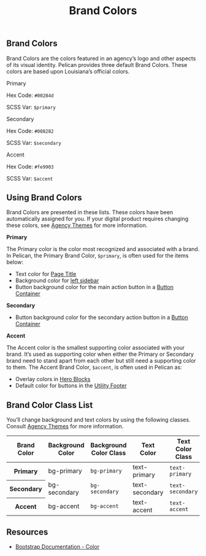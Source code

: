 ﻿---
title: Brand Colors
summary: Pelican uses Brand Colors to help define your own brand.
tags: color
layout: guide
eleventyNavigation:
  key: Brand Colors
  parent: Foundation
  order: 1
  excerpt: Pelican uses Brand Colors to help define your own brand.
  img: /img/illustrations/illus-brand-colors.svg
---
## Brand Colors

Brand Colors are the colors featured in an agency’s logo and other aspects of its visual identity. Pelican provides three default Brand Colors. These colors are based upon Louisiana’s official colors.

<div class="row mb-5">
  <div class="col-md-6 col-xl-4">
    <div class="card border-0">
      <div class="bg-primary rounded-top pd-color-block"></div>
      <div class="card-body">
        <p class="mb-0 fw-bold">Primary</p>
        <p class="mb-0">Hex Code: <code>#00284d</code></p>
        <p class="mb-0">SCSS Var: <code>$primary</code></p>
      </div>
    </div>
  </div>
  <div class="col-md-6 col-xl-4">
    <div class="card border-0">
      <div class="bg-secondary rounded-top pd-color-block"></div>
      <div class="card-body">
        <p class="mb-0 fw-bold">Secondary</p>
        <p class="mb-0">Hex Code: <code>#008282</code></p>
        <p class="mb-0">SCSS Var: <code>$secondary</code></p>
      </div>
    </div>
  </div>
  <div class="col-md-6 col-xl-4">
    <div class="card border-0">
      <div class="bg-accent rounded-top pd-color-block"></div>
      <div class="card-body">
        <p class="mb-0 fw-bold">Accent</p>
        <p class="mb-0">Hex Code: <code>#fe9903</code></p>
        <p class="mb-0">SCSS Var: <code>$accent</code></p>
      </div>
    </div>
  </div>
</div>

## Using Brand Colors

Brand Colors are presented in these lists. These colors have been automatically assigned for you. If your digital product requires changing these colors, see [Agency Themes](/foundation/agency-theming/) for more information.

**Primary**

The Primary color is the color most recognized and associated with a brand. In Pelican, the Primary Brand Color, `$primary`, is often used for the items below:

- Text color for [Page Title](/components/page-title/)
- Background color for [left sidebar](/components/app-screen/)
- Button background color for the main action button in a [Button Container](/components/button-container/)

**Secondary**

- Button background color for the secondary action button in a [Button Container](/components/button-container/)

**Accent**

The Accent color is the smallest supporting color associated with your brand. It’s used as supporting color when either the Primary or Secondary brand need to stand apart from each other but still need a supporting color to them. The Accent Brand Color, `$accent`, is often used in Pelican as:

- Overlay colors in [Hero Blocks](/hero-blocks/)
- Default color for buttons in the [Utility Footer](/components/footer/)

## Brand Color Class List

You’ll change background and text colors by using the following classes. Consult [Agency Themes](/foundation/agency-theming/) for more information.

<div class="table-responsive">
  <table class="table mb-5">
    <thead>
      <tr>
        <th scope="col" id="brand-color">Brand Color</th>
        <th scope="col" id="background-color">Background Color</th>
        <th scope="col" id="background-color-class">Background Color Class</th></th>
        <th scope="col" id="text-color">Text Color</th>
        <th scope="col" id="text-color-class">Text Color Class</th></th>
      </tr>
    </thead>
      <tbody>
        <tr>
          <th scope="row" id="Primary">Primary</th>
          <td headers="primary background-color"><span class="h5"><span class="badge badge-primary">bg-primary</span></span></td>
          <td headers="primary background-color-class"><code>bg-primary</code></td>
          <td headers="primary text-color"><span class="h5"><span class="badge text-primary">text-primary</span></span></td>
          <td headers="primary text-color-class"><code>text-primary</code></td>
        </tr>
        <tr>
          <th scope="row" id="Secondary">Secondary</th>
          <td headers="secondary background-color"><span class="h5"><span class="badge badge-secondary">bg-secondary</span></span></td>
          <td headers="secondary background-color-class"><code>bg-secondary</code></td>
          <td headers="secondary text-color"><span class="h5"><span class="badge text-secondary">text-secondary</span></span></td>
          <td headers="secondary text-color-class"><code>text-secondary</code></td>
        </tr>
        <tr>
          <th scope="row" id="Accent">Accent</th>
          <td headers="accent background-color"><span class="h5"><span class="badge badge-accent">bg-accent</span></span></td>
          <td headers="accent background-color-class"><code>bg-accent</code></td>
          <td headers="accent text-color"><span class="h5"><span class="badge text-accent">text-accent</span></span></td>
          <td headers="accent text-color-class"><code>text-accent</code></td>
        </tr>                   
      </tbody>
  </table>
</div>

## Resources

* <a href="https://getbootstrap.com/docs/5.1/customize/color/" target="_blank">Bootstrap Documentation - Color</a>
